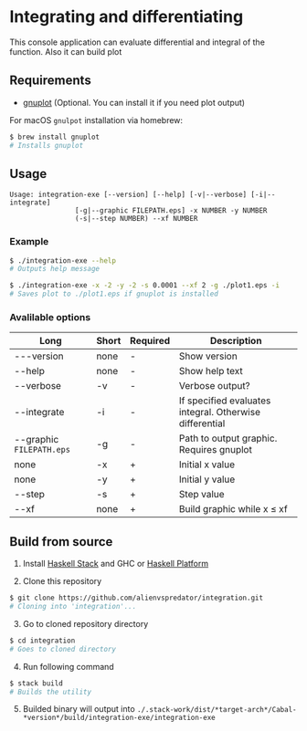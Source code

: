 # Integrating and differentiating

This console application can evaluate differential and integral of the function. Also it can build plot

## Requirements

- [gnuplot](http://www.gnuplot.info/) (Optional. You can install it if you need plot output)

For macOS `gnulpot` installation via homebrew:

```sh
$ brew install gnuplot
# Installs gnuplot
```

## Usage

```
Usage: integration-exe [--version] [--help] [-v|--verbose] [-i|--integrate]
                [-g|--graphic FILEPATH.eps] -x NUMBER -y NUMBER
                (-s|--step NUMBER) --xf NUMBER
```

### Example

```sh
$ ./integration-exe --help
# Outputs help message

$ ./integration-exe -x -2 -y -2 -s 0.0001 --xf 2 -g ./plot1.eps -i
# Saves plot to ./plot1.eps if gnuplot is installed
```

### Avalilable options

| Long                     | Short | Required | Description                                             |
|--------------------------|-------|----------|---------------------------------------------------------|
| ---version               | none  | -        | Show version                                            |
| --help                   | none  | -        | Show help text                                          |
| --verbose                | -v    | -        | Verbose output?                                         |
| --integrate              | -i    | -        | If specified evaluates integral. Otherwise differential |
| --graphic `FILEPATH.eps` | -g    | -        | Path to output graphic. Requires gnuplot                |
| none                     | -x    | +        | Initial x value                                         |
| none                     | -y    | +        | Initial y value                                         |
| --step                   | -s    | +        | Step value                                              |
| --xf                     | none  | +        | Build graphic while x ≤ xf                              |

## Build from source

1. Install [Haskell Stack](haskellstack.org/) and GHC or [Haskell Platform](https://www.haskell.org/platform/)

2. Clone this repository

```sh
$ git clone https://github.com/alienvspredator/integration.git
# Cloning into 'integration'...
```

3. Go to cloned repository directory

```sh
$ cd integration
# Goes to cloned directory
```

4. Run following command

```sh
$ stack build
# Builds the utility
```

5. Builded binary will output into `./.stack-work/dist/*target-arch*/Cabal-*version*/build/integration-exe/integration-exe`
